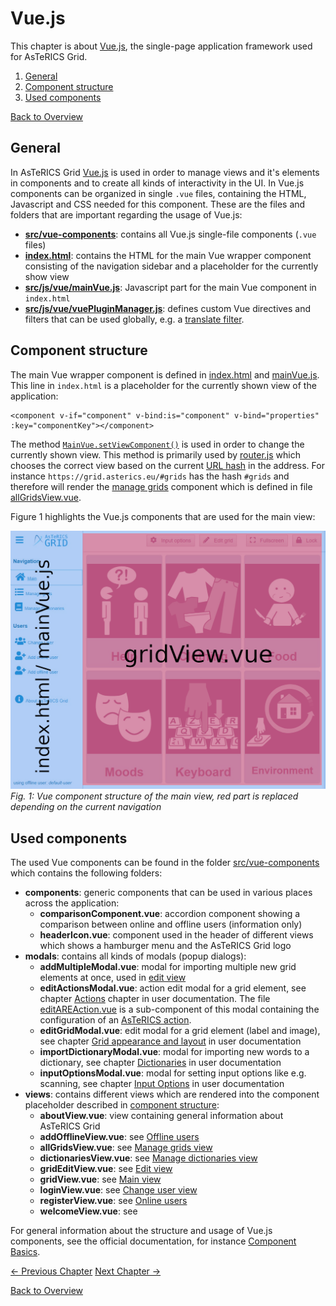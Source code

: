# Vue.js
This chapter is about [Vue.js](https://vuejs.org/), the single-page application framework used for AsTeRICS Grid.

1. [General](04_vuejs.md#general)
1. [Component structure](04_vuejs.md#component-structure)
1. [Used components](04_vuejs.md#used-components)

[Back to Overview](README.md)

## General
In AsTeRICS Grid [Vue.js](https://vuejs.org/) is used in order to manage views and it's elements in components and to create all kinds of interactivity in the UI. In Vue.js components can be organized in single `.vue` files, containing the HTML, Javascript and CSS needed for this component. These are the files and folders that are important regarding the usage of Vue.js:

* **[src/vue-components](https://github.com/asterics/AsTeRICS-Grid/tree/master/src/vue-components)**: contains all Vue.js single-file components (`.vue` files)
* **[index.html](https://github.com/asterics/AsTeRICS-Grid/blob/master/index.html)**: contains the HTML for the main Vue wrapper component consisting of the navigation sidebar and a placeholder for the currently show view
* **[src/js/vue/mainVue.js](https://github.com/asterics/AsTeRICS-Grid/blob/master/src/js/vue/mainVue.js)**: Javascript part for the main Vue component in `index.html`
* **[src/js/vue/vuePluginManager.js](https://github.com/asterics/AsTeRICS-Grid/blob/master/src/js/vue/vuePluginManager.js)**: defines custom Vue directives and filters that can be used globally, e.g. a [translate filter](07_i18n.md#vuejs-filter).

## Component structure
The main Vue wrapper component is defined in [index.html](https://github.com/asterics/AsTeRICS-Grid/blob/master/index.html) and [mainVue.js](https://github.com/asterics/AsTeRICS-Grid/blob/master/src/js/vue/mainVue.js). This line in `index.html` is a placeholder for the currently shown view of the application:
```
<component v-if="component" v-bind:is="component" v-bind="properties" :key="componentKey"></component>
```

The method [`MainVue.setViewComponent()`](https://github.com/asterics/AsTeRICS-Grid/blob/master/src/js/vue/mainVue.js) is used in order to change the currently shown view. This method is primarily used by [router.js](https://github.com/asterics/AsTeRICS-Grid/blob/master/src/js/router.js) which chooses the correct view based on the current [URL hash](https://en.wikipedia.org/wiki/Fragment_identifier) in the address. For instance `https://grid.asterics.eu/#grids` has the hash `#grids` and therefore will render the [manage grids](../documentation_user/02_navigation.md#manage-grids-view) component which is defined in file [allGridsView.vue](https://github.com/asterics/AsTeRICS-Grid/blob/master/src/vue-components/views/allGridsView.vue).

Figure 1 highlights the Vue.js components that are used for the main view:

![](./img/main.png)
*Fig. 1: Vue component structure of the main view, red part is replaced depending on the current navigation*

## Used components
The used Vue components can be found in the folder [src/vue-components](https://github.com/asterics/AsTeRICS-Grid/tree/master/src/vue-components) which contains the following folders:
* **components**: generic components that can be used in various places across the application:
    * **comparisonComponent.vue**: accordion component showing a comparison between online and offline users (information only)
    * **headerIcon.vue**: component used in the header of different views which shows a hamburger menu and the AsTeRICS Grid logo
* **modals**: contains all kinds of modals (popup dialogs):
    * **addMultipleModal.vue**: modal for importing multiple new grid elements at once, used in [edit view](../documentation_user/02_navigation.md#edit-view)
    * **editActionsModal.vue**: action edit modal for a grid element, see chapter [Actions](../documentation_user/05_actions.md#edit-actions-modal) chapter in user documentation. The file [editAREAction.vue](https://github.com/asterics/AsTeRICS-Grid/blob/master/src/vue-components/modals/editActionsSub/editAREAction.vue) is a sub-component of this modal containing the configuration of an [AsTeRICS action](../documentation_user/05_actions.md#asterics-action).
    * **editGridModal.vue**: edit modal for a grid element (label and image), see chapter [Grid appearance and layout](../documentation_user/03_appearance_layout.md#edit-modal) in user documentation
    * **importDictionaryModal.vue**: modal for importing new words to a dictionary, see chapter [Dictionaries](../documentation_user/07_dictionaries.md#add-words) in user documentation
    * **inputOptionsModal.vue**: modal for setting input options like e.g. scanning, see chapter [Input Options](../documentation_user/04_input_options.md) in user documentation
* **views**: contains different views which are rendered into the component placeholder described in [component structure](04_vuejs.md#component-structure):
    * **aboutView.vue**: view containing general information about AsTeRICS Grid
    * **addOfflineView.vue**: see [Offline users](../documentation_user/06_users.md#offline-users)
    * **allGridsView.vue**: see [Manage grids view](../documentation_user/02_navigation.md#manage-grids-view)
    * **dictionariesView.vue**: see [Manage dictionaries view](../documentation_user/02_navigation.md#manage-dictionaries-view)
    * **gridEditView.vue**: see [Edit view](../documentation_user/02_navigation.md#edit-view)
    * **gridView.vue**: see [Main view](../documentation_user/02_navigation.md#main-view)
    * **loginView.vue**: see [Change user view](../documentation_user/02_navigation.md#change-user-view)
    * **registerView.vue**: see [Online users](../documentation_user/06_users.md#online-users)
    * **welcomeView.vue**: see [](../documentation_user/02_navigation.md#welcome-view)
    
For general information about the structure and usage of Vue.js components, see the official documentation, for instance [Component Basics](https://vuejs.org/v2/guide/components.html).

[&#x2190; Previous Chapter](03_grid.md) [Next Chapter &#x2192;](05_datamodel.md)

[Back to Overview](README.md)



